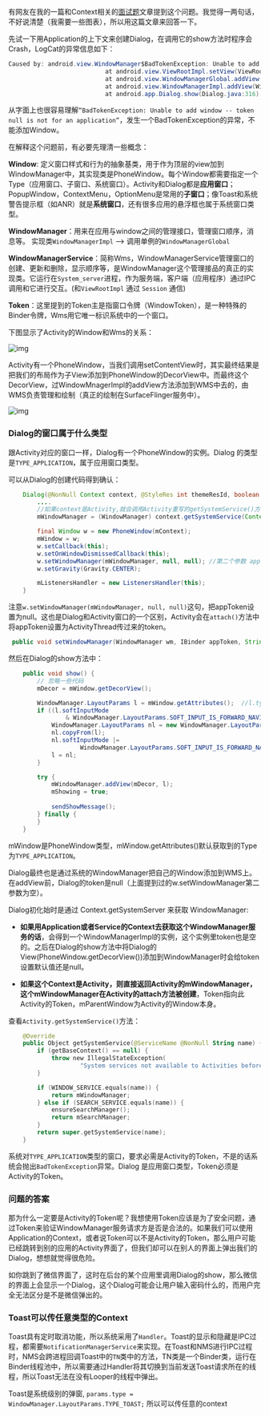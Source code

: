 有网友在我的一篇和Context相关的[面试题](https://www.jianshu.com/p/0754e65a5744)文章提到这个问题。我觉得一两句话，不好说清楚（我需要一些图表），所以用这篇文章来回答一下。

先试一下用Application的上下文来创建Dialog，在调用它的show方法时程序会Crash，LogCat的异常信息如下：

```csharp
Caused by: android.view.WindowManager$BadTokenException: Unable to add window -- token null is not for an application
                           at android.view.ViewRootImpl.setView(ViewRootImpl.java:685)
                           at android.view.WindowManagerGlobal.addView(WindowManagerGlobal.java:342)
                           at android.view.WindowManagerImpl.addView(WindowManagerImpl.java:93)
                           at android.app.Dialog.show(Dialog.java:316)
```

从字面上也很容易理解`“BadTokenException: Unable to add window -- token null is not for an application”`，发生一个BadTokenException的异常，不能添加Window。

在解释这个问题前，有必要先理清一些概念：

**Window**: 定义窗口样式和行为的抽象基类，用于作为顶层的view加到WindowManager中，其实现类是PhoneWindow。每个Window都需要指定一个Type（应用窗口、子窗口、系统窗口）。Activity和Dialog都是**应用窗口**；PopupWindow，ContextMenu，OptionMenu是常用的**子窗口**；像Toast和系统警告提示框（如ANR）就是**系统窗口**，还有很多应用的悬浮框也属于系统窗口类型。

**WindowManager**：用来在应用与window之间的管理接口，管理窗口顺序，消息等。 实现类`WindowManagerImpl` --> 调用单例的`WindowManagerGlobal`

**WindowManagerService**：简称Wms，WindowManagerService管理窗口的创建、更新和删除，显示顺序等，是WindowManager这个管理接品的真正的实现类。它运行在`System_server`进程，作为服务端，客户端（应用程序）通过IPC调用和它进行交互。(和`ViewRootImpl` 通过 `Session` 通信)

**Token**：这里提到的Token主是指窗口令牌（WindowToken），是一种特殊的Binder令牌，Wms用它唯一标识系统中的一个窗口。

下图显示了Activity的Window和Wms的关系：

![img](https:////upload-images.jianshu.io/upload_images/1685558-a3693298eb9fa96b.png?imageMogr2/auto-orient/strip|imageView2/2/w/770/format/webp)

Activity有一个PhoneWindow，当我们调用setContentView时，其实最终结果是把我们的布局作为子View添加到PhoneWindow的DecorView中。而最终这个DecorView，过WindowMnagerImpl的addView方法添加到WMS中去的，由WMS负责管理和绘制（真正的绘制在SurfaceFlinger服务中）。

![img](https:////upload-images.jianshu.io/upload_images/1685558-4bf60a1f21bc54ae.png?imageMogr2/auto-orient/strip|imageView2/2/w/592/format/webp)

### Dialog的窗口属于什么类型

跟Activity对应的窗口一样，Dialog有一个PhoneWindow的实例。Dialog 的类型是`TYPE_APPLICATION`，属于应用窗口类型。

可以从Dialog的创建代码得到确认：

```java
    Dialog(@NonNull Context context, @StyleRes int themeResId, boolean createContextThemeWrapper) {
        ....
        //如果context是Activity,就会调用Activity重写的getSystemService()方法, 返回当前Activity的WindowManager
        mWindowManager = (WindowManager) context.getSystemService(Context.WINDOW_SERVICE); 

        final Window w = new PhoneWindow(mContext);
        mWindow = w;
        w.setCallback(this);
        w.setOnWindowDismissedCallback(this);
        w.setWindowManager(mWindowManager, null, null); //第二个参数 appToken = null
        w.setGravity(Gravity.CENTER);

        mListenersHandler = new ListenersHandler(this);
    }
```

注意`w.setWindowManager(mWindowManager, null, null)`这句，把appToken设置为null。这也是Dialog和Activity窗口的一个区别，Activity会在`attach()`方法中将appToken设置为ActivityThread传过来的token。

```java
 public void setWindowManager(WindowManager wm, IBinder appToken, String appName)
```

然后在Dialog的show方法中：

```java
    public void show() {
        // 忽略一些代码
        mDecor = mWindow.getDecorView();

        WindowManager.LayoutParams l = mWindow.getAttributes();  //l.type == TYPE_APPLICATION 属于应用窗口类型
        if ((l.softInputMode
                & WindowManager.LayoutParams.SOFT_INPUT_IS_FORWARD_NAVIGATION) == 0) {
            WindowManager.LayoutParams nl = new WindowManager.LayoutParams();
            nl.copyFrom(l);
            nl.softInputMode |=
                    WindowManager.LayoutParams.SOFT_INPUT_IS_FORWARD_NAVIGATION;
            l = nl;
        }

        try {
            mWindowManager.addView(mDecor, l);
            mShowing = true;
    
            sendShowMessage();
        } finally {
        }
    }
```

mWindow是PhoneWindow类型，mWindow.getAttributes()默认获取到的Type为`TYPE_APPLICATION`。

Dialog最终也是通过系统的WindowManager把自己的Window添加到WMS上。在addView前，Dialog的token是null（上面提到过的w.setWindowManager第二参数为空）。

Dialog初化始时是通过 Context.getSystemServer 来获取 WindowManager:

- **如果用Application或者Service的Context去获取这个WindowManager服务的话**，会得到一个WindowManagerImpl的实例，这个实例里token也是空的。之后在Dialog的show方法中将Dialog的View(PhoneWindow.getDecorView())添加到WindowManager时会给token设置默认值还是null。

- **如果这个Context是Activity，则直接返回Activity的mWindowManager，这个mWindowManager在Activity的attach方法被创建**，Token指向此Activity的Token，mParentWindow为Activity的Window本身。

查看`Activity.getSystemService()`方法：

```kotlin
    @Override
    public Object getSystemService(@ServiceName @NonNull String name) {
        if (getBaseContext() == null) {
            throw new IllegalStateException(
                    "System services not available to Activities before onCreate()");
        }

        if (WINDOW_SERVICE.equals(name)) {
            return mWindowManager;
        } else if (SEARCH_SERVICE.equals(name)) {
            ensureSearchManager();
            return mSearchManager;
        }
        return super.getSystemService(name);
    }
```

系统对`TYPE_APPLICATION`类型的窗口，要求必需是Activity的Token，不是的话系统会抛出`BadTokenException`异常。Dialog 是应用窗口类型，Token必须是Activity的Token。

### 问题的答案

那为什么一定要是Activity的Token呢？我想使用Token应该是为了安全问题，通过Token来验证WindowManager服务请求方是否是合法的。如果我们可以使用Application的Context，或者说Token可以不是Activity的Token，那么用户可能已经跳转到别的应用的Activity界面了，但我们却可以在别人的界面上弹出我们的Dialog，想想就觉得很危险。

如你跳到了微信界面了，这时在后台的某个应用里调用Dialog的show，那么微信的界面上会显示一个Dialog，这个Dialog可能会让用户输入密码什么的，而用户完全无法区分是不是微信弹出的。


### Toast可以传任意类型的Context
Toast具有定时取消功能，所以系统采用了`Handler`。Toast的显示和隐藏是IPC过程，都需要`NotificationManagerService`来实现。在Toast和NMS进行IPC过程时，NMS会跨进程回调Toast中的`TN`类中的方法，TN类是一个Binder类，运行在Binder线程池中，所以需要通过Handler将其切换到当前发送Toast请求所在的线程，所以Toast无法在没有Looper的线程中弹出。

Toast是系统级别的弹窗, `params.type = WindowManager.LayoutParams.TYPE_TOAST;` 所以可以传任意的context





